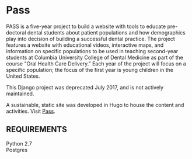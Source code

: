 Pass
==========

PASS is a five-year project to build a website with tools to educate pre-doctoral dental students about patient populations and how demographics play into decision of building a successful dental practice. The project features a website with educational videos, interactive maps, and information on specific populations to be used in teaching second-year students at Columbia University College of Dental Medicine as part of the course "Oral Health Care Delivery." Each year of the project will focus on a specific population; the focus of the first year is young children in the United States.

This Django project was deprecated July 2017, and is not actively maintained.

A sustainable, static site was developed in Hugo to house the content and activities. Visit <a href="http://pass.ctl.columbia.edu">Pass</a>.

REQUIREMENTS
------------
Python 2.7  
Postgres  
